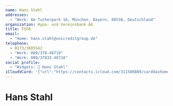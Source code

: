 ```yaml
---
name: Hans Stahl
addresses:
  - "Work: Am Tucherpark 16, München, Bayern, 80538, Deutschland"
organization: Hypo- und Vereinsbank AG
title: FSF8
email:
  - "Home: hans.stahl@unicreditgroup.de"
telephone:
  - 0173/3605542
  - "Work: 089/378-48710"
  - "Work: 089/37833-48710"
social profile:
  - "Widgets: 🔄 Hans Stahl"
iCloudVCard: '{"url":"https://contacts.icloud.com/311500889/carddavhome/card/ZTE3MjY2MTUtNjRhZS00ZGJiLThmOTktN2Y1NGM0NTZkYzhl.vcf","etag":"\"kmfhevk8\"","data":"BEGIN:VCARD\r\nVERSION:3.0\r\nFN:\r\nN:Stahl;Hans;;;\r\nUID:e1726615-64ae-4dbb-8f99-7f54c456dc8e\r\nADR;TYPE=WORK:;;Am Tucherpark 16;München;Bayern;80538;Deutschland;\r\nPRODID:ez-vcard 0.9.13-fc\r\nREV:2025-04-03T22:08:53Z\r\nORG:Hypo- und Vereinsbank AG;\r\nTITLE:FSF8\r\nEMAIL;TYPE=HOME:hans.stahl@unicreditgroup.de\r\nTEL;TYPE=CELL:0173/3605542\r\nTEL;TYPE=WORK:089/378-48710\r\nTEL;TYPE=WORK:089/37833-48710\r\nX-SOCIALPROFILE;CHARSET=UTF-8;TYPE=widgets:🔄 Hans Stahl\r\nEND:VCARD"}'
---
```

# Hans Stahl
